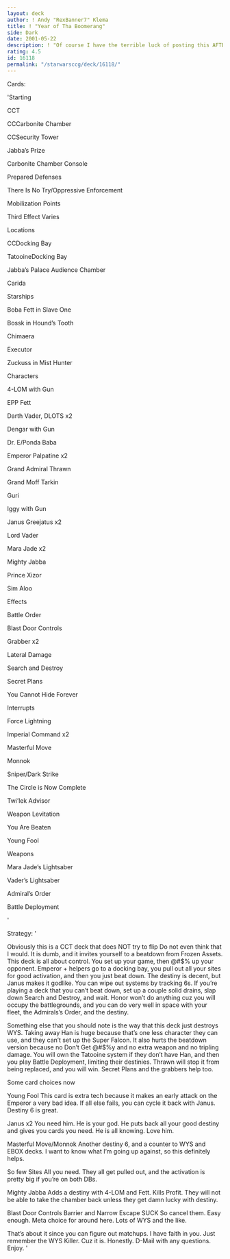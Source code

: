 ```yaml
---
layout: deck
author: ! Andy "RexBanner7" Klema
title: ! "Year of Tha Boomerang"
side: Dark
date: 2001-05-22
description: ! "Of course I have the terrible luck of posting this AFTER Martin Akessson (I apologize for that butchering) posted his, but this is a deck I’ve been playing for quite a while now. Oh, and the title’s a Rage song."
rating: 4.5
id: 16118
permalink: "/starwarsccg/deck/16118/"
---
```

Cards: 

'Starting

CCT

CCCarbonite Chamber

CCSecurity Tower

Jabba’s Prize

Carbonite Chamber Console

Prepared Defenses

There Is No Try/Oppressive Enforcement

Mobilization Points

Third Effect Varies


Locations

CCDocking Bay

TatooineDocking Bay

Jabba’s Palace Audience Chamber

Carida


Starships

Boba Fett in Slave One

Bossk in Hound’s Tooth

Chimaera

Executor

Zuckuss in Mist Hunter


Characters

4-LOM with Gun

EPP Fett

Darth Vader, DLOTS x2

Dengar with Gun

Dr. E/Ponda Baba

Emperor Palpatine x2

Grand Admiral Thrawn

Grand Moff Tarkin

Guri

Iggy with Gun

Janus Greejatus x2

Lord Vader

Mara Jade x2

Mighty Jabba

Prince Xizor

Sim Aloo


Effects

Battle Order

Blast Door Controls 

Grabber x2

Lateral Damage

Search and Destroy

Secret Plans

You Cannot Hide Forever


Interrupts

Force Lightning

Imperial Command x2

Masterful Move

Monnok

Sniper/Dark Strike

The Circle is Now Complete

Twi’lek Advisor

Weapon Levitation

You Are Beaten

Young Fool


Weapons

Mara Jade’s Lightsaber

Vader’s Lightsaber


Admiral’s Order

Battle Deployment

'

Strategy: '

Obviously this is a CCT deck that does NOT try to flip Do not even think that I would. It is dumb, and it invites yourself to a beatdown from Frozen Assets. This deck is all about control. You set up your game, then @#$% up your opponent. Emperor + helpers go to a docking bay, you pull out all your sites for good activation, and then you just beat down. The destiny is decent, but Janus makes it godlike. You can wipe out systems by tracking 6s. If you’re playing a deck that you can’t beat down, set up a couple solid drains, slap down Search and Destroy, and wait. Honor won’t do anything cuz you will occupy the battlegrounds, and you can do very well in space with your fleet, the Admirals’s Order, and the destiny. 


Something else that you should note is the way that this deck just destroys WYS. Taking away Han is huge because that’s one less character they can use, and they can’t set up the Super Falcon. It also hurts the beatdown version because no Don’t Get @#$%y and no extra weapon and no tripling damage. You will own the Tatooine system if they don’t have Han, and then you play Battle Deployment, limiting their destinies. Thrawn will stop it from being replaced, and you will win. Secret Plans and the grabbers help too.


Some card choices now


Young Fool This card is extra tech because it makes an early attack on the Emperor a very bad idea. If all else fails, you can cycle it back with Janus. Destiny 6 is great.


Janus x2 You need him. He is your god. He puts back all your good destiny and gives you cards you need. He is all knowing. Love him.


Masterful Move/Monnok Another destiny 6, and a counter to WYS and EBOX decks. I want to know what I’m going up against, so this definitely helps.


So few Sites All you need. They all get pulled out, and the activation is pretty big if you’re on both DBs. 


Mighty Jabba Adds a destiny with 4-LOM and Fett. Kills Profit. They will not be able to take the chamber back unless they get damn lucky with destiny.


Blast Door Controls Barrier and Narrow Escape SUCK So cancel them. Easy enough. Meta choice for around here. Lots of WYS and the like. 


That’s about it since you can figure out matchups. I have faith in you. Just remember the WYS Killer. Cuz it is. Honestly. D-Mail with any questions. Enjoy. '
